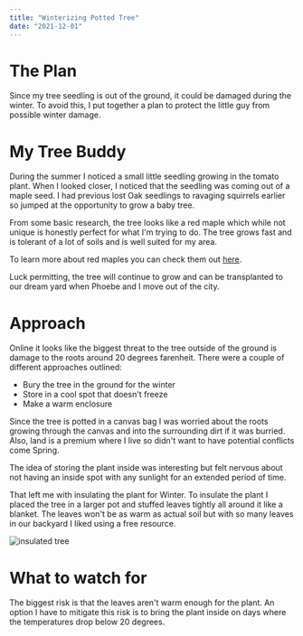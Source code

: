 ```yaml
---
title: "Winterizing Potted Tree"
date: "2021-12-01"
---
```


# The Plan

Since my tree seedling is out of the ground, it could be damaged during the winter. To avoid this, I put together a plan to protect the little guy from possible winter damage.

# My Tree Buddy

During the summer I noticed a small little seedling growing in the tomato plant. When I looked closer, I noticed that the seedling was coming out of a maple seed. I had previous lost Oak seedlings to ravaging squirrels earlier so jumped at the opportunity to grow a baby tree.

From some basic research, the tree looks like a red maple which while not unique is honestly perfect for what I'm trying to do. The tree grows fast and is tolerant of a lot of soils and is well suited for my area.

To learn more about red maples you can check them out [here](https://www.arborday.org/trees/treeguide/treedetail.cfm?itemID=867).

Luck permitting, the tree will continue to grow and can be transplanted to our dream yard when Phoebe and I move out of the city.

# Approach

Online it looks like the biggest threat to the tree outside of the ground is damage to the roots around 20 degrees farenheit. There were a couple of different approaches outlined:

- Bury the tree in the ground for the winter
- Store in a cool spot that doesn't freeze
- Make a warm enclosure

Since the tree is potted in a canvas bag I was worried about the roots growing through the canvas and into the surrounding dirt if it was burried. Also, land is a premium where I live so didn't want to have potential conflicts come Spring.

The idea of storing the plant inside was interesting but felt nervous about not having an inside spot with any sunlight for an extended period of time.

That left me with insulating the plant for Winter. To insulate the plant I placed the tree in a larger pot and stuffed leaves tightly all around it like a blanket. The leaves won't be as warm as actual soil but with so many leaves in our backyard I liked using a free resource.

![insulated tree](https://i.ibb.co/j3v6vfT/tree-pot.jpg)

# What to watch for

The biggest risk is that the leaves aren't warm enough for the plant. An option I have to mitigate this risk is to bring the plant inside on days where the temperatures drop below 20 degrees.
